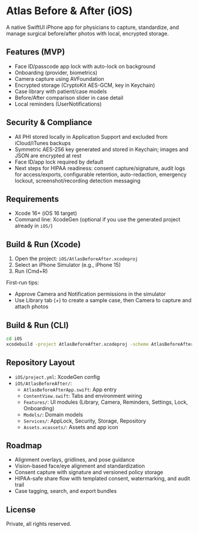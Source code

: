 # Atlas Before & After (iOS)

A native SwiftUI iPhone app for physicians to capture, standardize, and manage surgical before/after photos with local, encrypted storage.

## Features (MVP)
- Face ID/passcode app lock with auto-lock on background
- Onboarding (provider, biometrics)
- Camera capture using AVFoundation
- Encrypted storage (CryptoKit AES-GCM, key in Keychain)
- Case library with patient/case models
- Before/After comparison slider in case detail
- Local reminders (UserNotifications)

## Security & Compliance
- All PHI stored locally in Application Support and excluded from iCloud/iTunes backups
- Symmetric AES-256 key generated and stored in Keychain; images and JSON are encrypted at rest
- Face ID/app lock required by default
- Next steps for HIPAA readiness: consent capture/signature, audit logs for access/exports, configurable retention, auto-redaction, emergency lockout, screenshot/recording detection messaging

## Requirements
- Xcode 16+ (iOS 16 target)
- Command line: XcodeGen (optional if you use the generated project already in `iOS/`)

## Build & Run (Xcode)
1. Open the project: `iOS/AtlasBeforeAfter.xcodeproj`
2. Select an iPhone Simulator (e.g., iPhone 15)
3. Run (Cmd+R)

First-run tips:
- Approve Camera and Notification permissions in the simulator
- Use Library tab (+) to create a sample case, then Camera to capture and attach photos

## Build & Run (CLI)
```bash
cd iOS
xcodebuild -project AtlasBeforeAfter.xcodeproj -scheme AtlasBeforeAfter -destination 'generic/platform=iOS Simulator' -configuration Debug build
```

## Repository Layout
- `iOS/project.yml`: XcodeGen config
- `iOS/AtlasBeforeAfter/`:
  - `AtlasBeforeAfterApp.swift`: App entry
  - `ContentView.swift`: Tabs and environment wiring
  - `Features/`: UI modules (Library, Camera, Reminders, Settings, Lock, Onboarding)
  - `Models/`: Domain models
  - `Services/`: AppLock, Security, Storage, Repository
  - `Assets.xcassets/`: Assets and app icon

## Roadmap
- Alignment overlays, gridlines, and pose guidance
- Vision-based face/eye alignment and standardization
- Consent capture with signature and versioned policy storage
- HIPAA-safe share flow with templated consent, watermarking, and audit trail
- Case tagging, search, and export bundles

## License
Private, all rights reserved.
